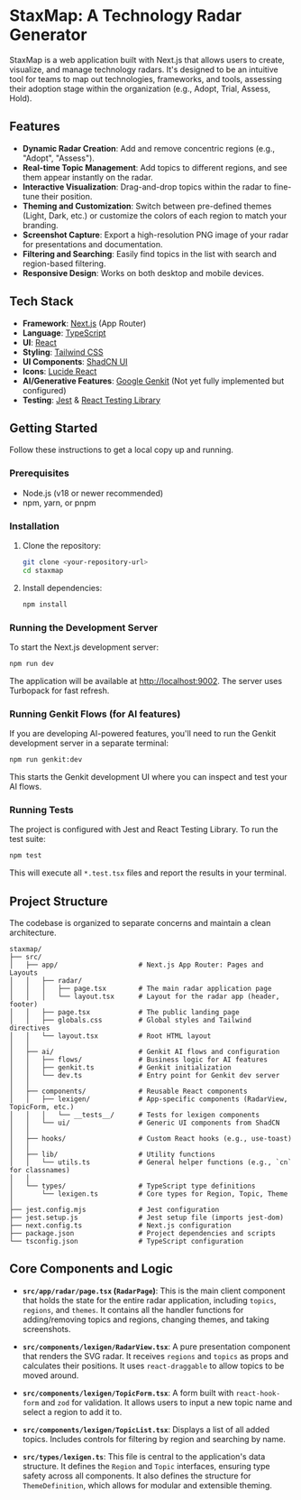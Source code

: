 # StaxMap: A Technology Radar Generator

StaxMap is a web application built with Next.js that allows users to create, visualize, and manage technology radars. It's designed to be an intuitive tool for teams to map out technologies, frameworks, and tools, assessing their adoption stage within the organization (e.g., Adopt, Trial, Assess, Hold).

## Features

- **Dynamic Radar Creation**: Add and remove concentric regions (e.g., "Adopt", "Assess").
- **Real-time Topic Management**: Add topics to different regions, and see them appear instantly on the radar.
- **Interactive Visualization**: Drag-and-drop topics within the radar to fine-tune their position.
- **Theming and Customization**: Switch between pre-defined themes (Light, Dark, etc.) or customize the colors of each region to match your branding.
- **Screenshot Capture**: Export a high-resolution PNG image of your radar for presentations and documentation.
- **Filtering and Searching**: Easily find topics in the list with search and region-based filtering.
- **Responsive Design**: Works on both desktop and mobile devices.

## Tech Stack

- **Framework**: [Next.js](https://nextjs.org/) (App Router)
- **Language**: [TypeScript](https://www.typescriptlang.org/)
- **UI**: [React](https://react.dev/)
- **Styling**: [Tailwind CSS](https://tailwindcss.com/)
- **UI Components**: [ShadCN UI](https://ui.shadcn.com/)
- **Icons**: [Lucide React](https://lucide.dev/)
- **AI/Generative Features**: [Google Genkit](https://firebase.google.com/docs/genkit) (Not yet fully implemented but configured)
- **Testing**: [Jest](https://jestjs.io/) & [React Testing Library](https://testing-library.com/)

## Getting Started

Follow these instructions to get a local copy up and running.

### Prerequisites

- Node.js (v18 or newer recommended)
- npm, yarn, or pnpm

### Installation

1. Clone the repository:
   ```bash
   git clone <your-repository-url>
   cd staxmap
   ```

2. Install dependencies:
   ```bash
   npm install
   ```

### Running the Development Server

To start the Next.js development server:

```bash
npm run dev
```

The application will be available at [http://localhost:9002](http://localhost:9002). The server uses Turbopack for fast refresh.

### Running Genkit Flows (for AI features)

If you are developing AI-powered features, you'll need to run the Genkit development server in a separate terminal:

```bash
npm run genkit:dev
```

This starts the Genkit development UI where you can inspect and test your AI flows.

### Running Tests

The project is configured with Jest and React Testing Library. To run the test suite:

```bash
npm test
```

This will execute all `*.test.tsx` files and report the results in your terminal.

## Project Structure

The codebase is organized to separate concerns and maintain a clean architecture.

```
staxmap/
├── src/
│   ├── app/                    # Next.js App Router: Pages and Layouts
│   │   ├── radar/
│   │   │   ├── page.tsx        # The main radar application page
│   │   │   └── layout.tsx      # Layout for the radar app (header, footer)
│   │   ├── page.tsx            # The public landing page
│   │   ├── globals.css         # Global styles and Tailwind directives
│   │   └── layout.tsx          # Root HTML layout
│   │
│   ├── ai/                     # Genkit AI flows and configuration
│   │   ├── flows/              # Business logic for AI features
│   │   ├── genkit.ts           # Genkit initialization
│   │   └── dev.ts              # Entry point for Genkit dev server
│   │
│   ├── components/             # Reusable React components
│   │   ├── lexigen/            # App-specific components (RadarView, TopicForm, etc.)
│   │   │   └── __tests__/      # Tests for lexigen components
│   │   └── ui/                 # Generic UI components from ShadCN
│   │
│   ├── hooks/                  # Custom React hooks (e.g., use-toast)
│   │
│   ├── lib/                    # Utility functions
│   │   └── utils.ts            # General helper functions (e.g., `cn` for classnames)
│   │
│   └── types/                  # TypeScript type definitions
│       └── lexigen.ts          # Core types for Region, Topic, Theme
│
├── jest.config.mjs             # Jest configuration
├── jest.setup.js               # Jest setup file (imports jest-dom)
├── next.config.ts              # Next.js configuration
├── package.json                # Project dependencies and scripts
└── tsconfig.json               # TypeScript configuration
```

## Core Components and Logic

- **`src/app/radar/page.tsx` (`RadarPage`)**: This is the main client component that holds the state for the entire radar application, including `topics`, `regions`, and `themes`. It contains all the handler functions for adding/removing topics and regions, changing themes, and taking screenshots.

- **`src/components/lexigen/RadarView.tsx`**: A pure presentation component that renders the SVG radar. It receives `regions` and `topics` as props and calculates their positions. It uses `react-draggable` to allow topics to be moved around.

- **`src/components/lexigen/TopicForm.tsx`**: A form built with `react-hook-form` and `zod` for validation. It allows users to input a new topic name and select a region to add it to.

- **`src/components/lexigen/TopicList.tsx`**: Displays a list of all added topics. Includes controls for filtering by region and searching by name.

- **`src/types/lexigen.ts`**: This file is central to the application's data structure. It defines the `Region` and `Topic` interfaces, ensuring type safety across all components. It also defines the structure for `ThemeDefinition`, which allows for modular and extensible theming.
